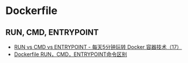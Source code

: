 # Dockerfile

## RUN, CMD, ENTRYPOINT

- [RUN vs CMD vs ENTRYPOINT - 每天5分钟玩转 Docker 容器技术（17）](https://www.ibm.com/developerworks/community/blogs/132cfa78-44b0-4376-85d0-d3096cd30d3f/entry/RUN_vs_CMD_vs_ENTRYPOINT_%E6%AF%8F%E5%A4%A95%E5%88%86%E9%92%9F%E7%8E%A9%E8%BD%AC_Docker_%E5%AE%B9%E5%99%A8%E6%8A%80%E6%9C%AF_17?lang=en)
- [Dockerfile RUN，CMD，ENTRYPOINT命令区别](https://www.jianshu.com/p/f0a0f6a43907)
